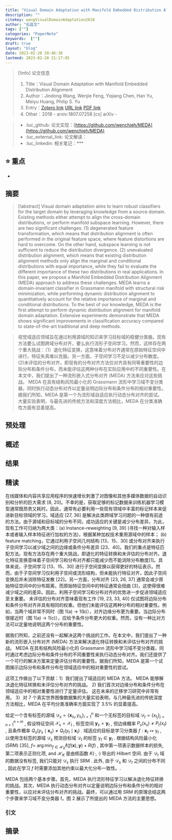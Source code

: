 ```yaml
---
title: "Visual Domain Adaptation with Manifold Embedded Distribution Alignment"
description: ""
citekey: wangVisualDomainAdaptation2018
author: "石昌文"
tags: [""]
categories: "PaperNote"
keywords:  [""]
draft: true
layout: "blog"
date: 2023-02-20 20:46:38
lastmod: 2023-02-20 21:17:05
---
```


> [!info] 论文信息
>1. Title：Visual Domain Adaptation with Manifold Embedded Distribution Alignment
>2. Author：Jindong Wang, Wenjie Feng, Yiqiang Chen, Han Yu, Meiyu Huang, Philip S. Yu
>3. Entry：[Zotero link](zotero://select/items/@wangVisualDomainAdaptation2018) [URL link](http://arxiv.org/abs/1807.07258) [PDF link](<file:///C\:\\Users\\19115\\OneDrive - stu.suda.edu.cn\\Zotero\\Wang et al_2018_Visual Domain Adaptation with Manifold Embedded Distribution Alignment.pdf,E\:\\mypack\\人生规划\\ 3 _进修\\ 2 _升学\\ 4 _硕士学习\\ 4 _研究\\Zotero\\storage\\HLK8ATMF\\1807.html>)
>4. Other：2018 - arxiv:1807.07258 [cs]  arXiv   -   

>- :luc_github: 论文实现：[https://github.com/wenchieh/MEDA](https://github.com/wenchieh/MEDA)
>- :luc_external_link: 论文解读：
>- :luc_linkedin: 相关笔记：***

## ⭐ 重点

- 

## 摘要

> [!abstract] Visual domain adaptation aims to learn robust classifiers for the target domain by leveraging knowledge from a source domain. Existing methods either attempt to align the cross-domain distributions, or perform manifold subspace learning. However, there are two significant challenges: (1) degenerated feature transformation, which means that distribution alignment is often performed in the original feature space, where feature distortions are hard to overcome. On the other hand, subspace learning is not sufficient to reduce the distribution divergence. (2) unevaluated distribution alignment, which means that existing distribution alignment methods only align the marginal and conditional distributions with equal importance, while they fail to evaluate the different importance of these two distributions in real applications. In this paper, we propose a Manifold Embedded Distribution Alignment (MEDA) approach to address these challenges. MEDA learns a domain-invariant classifier in Grassmann manifold with structural risk minimization, while performing dynamic distribution alignment to quantitatively account for the relative importance of marginal and conditional distributions. To the best of our knowledge, MEDA is the first attempt to perform dynamic distribution alignment for manifold domain adaptation. Extensive experiments demonstrate that MEDA shows significant improvements in classification accuracy compared to state-of-the-art traditional and deep methods.

> 视觉域适应领域旨在通过利用源域的知识来学习目标域的稳健分类器。现有方法要么试图跨域分布对齐，要么执行流形子空间学习。然而，这样存在两个重大挑战：（1）退化特征变换，这意味着分布对齐通常在原始特征空间中进行，特征失真难以克服。另一方面，子空间学习不足以减少分布散度。 (2)未评估的分布对齐，即现有的分布对齐方法仅对齐具有同等重要性的边际分布和条件分布，而未能评估这两种分布在实际应用中的不同重要性。在本文中，我们提出了一种流形嵌入式分布对齐 (MEDA) 方法来应对这些挑战。 MEDA 在具有结构风险最小化的 Grassmann 流形中学习域不变分类器，同时执行动态分布对齐以定量说明边际分布和条件分布的相对重要性。据我们所知，MEDA 是第一个为流形域自适应执行动态分布对齐的尝试。大量实验表明，与最先进的传统方法和深度方法相比，MEDA 在分类准确性方面有显着提高。

## 预处理

## 概述

## 结果

## 精读

在线媒体和内容共享应用程序的快速增长刺激了对图像和其他多媒体数据的自动识别和分析的巨大需求 [8, 20]。不幸的是，获取足够的标记数据来训练机器学习模型通常既昂贵又耗时。因此，通常有必要利用一些现有领域中丰富的标记样本来促进新目标领域的学习。域适应 [27, 36] 是解决此类跨域学习问题的一种很有前途的方法。由于源域和目标域的分布不同，成功适应的关键是减少分布差异。为此，现有工作可归纳为两大类：(a) Instance-reweighting [9, 39] (寻找一种对输入样本或者输入样本特征进行加权的方法)，根据某种加权技术重用源域中的样本； (b) feature matching，它通过利用子空间几何结构 [13、15、30] 或分布对齐来执行子空间学习以减少域之间的边缘或条件分布差异 [23、40]。我们的重点是特征匹配方法。现有方法存在两个重大挑战，即退化的特征转换和未评估的分布对齐。退化特征变换意味着子空间学习和分布对齐都只能减少而不能消除分布散度[1]。具体来说，子空间学习 [13、15、30] 进行子空间变换以获得更好的特征表示。然而，由于子空间学习仅利用子空间或流形结构，但未能执行特征对齐，因此子空间变换后并未消除特征发散 [22]。另一方面，分布对齐 [23, 26, 37] 通常会减少原始特征空间中的分布距离，而原始特征空间中的特征通常会扭曲 [3]，这使得很难减少域之间的差异。因此，利用子空间学习和分布对齐的优势进一步促进领域适应至关重要。
未评估的分布对齐意味着现有工作 [19, 23, 33, 40] 仅试图将边际分布和条件分布对齐并具有相同的权重。但他们未能评估这两种分布的相对重要性。例如，当两个域非常不同时（图 1(a) → 1(b)），对齐边缘分布更为重要。当边际分布很接近时（图 1(a) → 1(c)），应给予条件分布更大的权重。然而，没有一种比对方法可以定量地说明这两个分布的重要性。

据我们所知，之前还没有一起解决这两个挑战的工作。在本文中，我们提出了一种新的流形嵌入分布对齐 (MEDA) 方法来解决退化特征转换和未评估分布对齐的挑战。 MEDA 在具有结构风险最小化的 Grassmann 流形中学习域不变分类器，同时通过考虑边际分布和条件分布的不同重要性来执行动态分布对齐。我们还提供了一个可行的解决方案来定量评估分布的重要性。据我们所知，MEDA 是第一个试图揭示边际分布和条件分布在领域适应中的相对重要性的尝试。


这项工作做出了以下贡献：1）我们提出了域适应的 MEDA 方法。 MEDA 能够解决退化特征转换和未评估分布对齐的挑战。 2) 我们首次对边缘分布和条件分布在领域适应中的相对重要性进行了定量评估。 这在未来的迁移学习研究中非常有用。 3）对 7 个真实世界图像数据集的大量实验表明，与几种最先进的传统深度方法相比，MEDA 在平均分类准确率方面实现了 3.5% 的显着提高。


给定一个含有标签的源域 $\mathcal{D}_s=\left\{\mathbf{x}_{s_i}, y_{s_i}\right\}_{i=1}^n$ 和一个无标签的目标域 $\mathcal{D}_t=\left\{\mathrm{x}_{t_j}\right\}_{j=n+1}^{n+m}$ , 假设特征空间 $\mathcal{X}_s=\mathcal{X}_t$ , 标签空间 $\boldsymbol{y}_s=\boldsymbol{y}_t$ , 但边缘概率 $P_s\left(\mathrm{x}_s\right) \neq P_t\left(\mathrm{x}_t\right)$ , 且条件概率 $Q_s\left(y_s \mid \mathbf{x}_s\right) \neq Q_t\left(y_t \mid \mathbf{x}_t\right)$ . 域适应的目标是学习分类器 $f: \mathbf{x}_t \mapsto \mathrm{y}_t$ , 以使用含标签的源域 $\mathcal{D}_s$ 预测目标域  $\mathcal{D}_t$  的标签 $\mathrm{y}_t \in \boldsymbol{y}_t$ . 根据结构风险最小化 (SRM) [35], $f=$ $\arg \min _{f \in \mathcal{H}_K} \ell(f(\mathbf{x}), \mathbf{y})+R(f)$ , 其中第一项表示数据样本的损失, 第二项表示正则化项, and $\mathcal{H}_K$ 是由核函数 $K(\cdot, \cdot)$ 导出的 Hilbert 空间. 由于 $\mathcal{D}_t$ 域的数据没有标签, 我们只能对 $\mathcal{D}_s$ 执行 SRM . 此外, 由于 $\mathcal{D}_s$ 和 $\mathcal{D}_t$ 之间的分布不同 , 因此在学习 $f$ 时需要添加其他约束以最大化分布一致性。.



MEDA 包括两个基本步骤。首先，MEDA 执行流形特征学习以解决退化特征转换的挑战。其次，MEDA 执行动态分布对齐以定量说明边际分布和条件分布的相对重要性，以应对未评估分布对齐的挑战。最终，可以通过用 SRM 的原理总结这两个步骤来学习域不变分类器 f。图 2 展示了所提出的 MEDA 方法的主要思想。

### 引文

## 摘录
